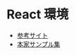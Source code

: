 # React 環境

- [参考サイト](https://fwywd.com/tech/react-chartjs-2)
- [本家サンプル集](https://react-chartjs-2.js.org/examples)
